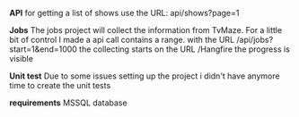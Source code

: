 <b>API</b>
for getting a list of shows use the URL: api/shows?page=1 

<b>Jobs</b>
The jobs project will collect the information from TvMaze.
For a little bit of control I made a api call contains a range.
with the URL /api/jobs?start=1&end=1000 the collecting starts
on the URL /Hangfire the progress is visible

<b>Unit test</b>
Due to some issues setting up the project i didn't have anymore time to create the unit tests

<b>requirements</b>
MSSQL database